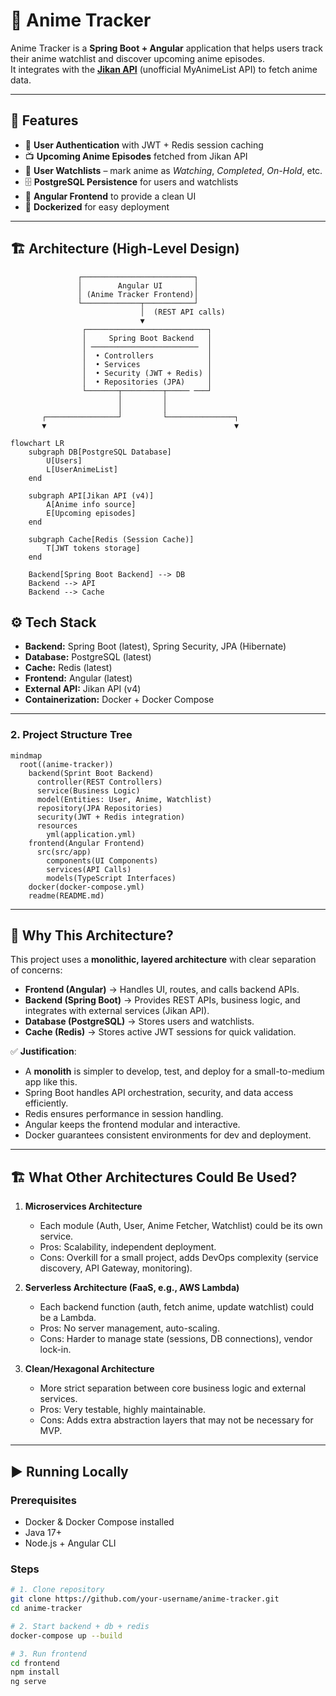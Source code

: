 # 🎥 Anime Tracker

Anime Tracker is a **Spring Boot + Angular** application that helps users track their anime watchlist and discover upcoming anime episodes.  
It integrates with the **[Jikan API](https://docs.api.jikan.moe/)** (unofficial MyAnimeList API) to fetch anime data.

---

## 🚀 Features
- 🔐 **User Authentication** with JWT + Redis session caching  
- 📺 **Upcoming Anime Episodes** fetched from Jikan API  
- 📂 **User Watchlists** – mark anime as *Watching*, *Completed*, *On-Hold*, etc.  
- 🗄 **PostgreSQL Persistence** for users and watchlists  
- 🎨 **Angular Frontend** to provide a clean UI  
- 🐳 **Dockerized** for easy deployment  

---

## 🏗 Architecture (High-Level Design)

                   ┌─────────────────────────┐
                   │        Angular UI       │
                   │ (Anime Tracker Frontend)│
                   └─────────────┬───────────┘
                                 │  (REST API calls)
                                 ▼
                    ┌───────────────────────────┐
                    │     Spring Boot Backend   │
                    │ ────────────────────────  │
                    │  • Controllers            │
                    │  • Services               │
                    │  • Security (JWT + Redis) │
                    │  • Repositories (JPA)     │
                    └───────┬─────────┬───── ───┘
                            │         │
                            │         │
           ┌────────────────┘         └───────────────┐
           ▼                                          ▼
```mermaid
flowchart LR
    subgraph DB[PostgreSQL Database]
        U[Users]
        L[UserAnimeList]
    end

    subgraph API[Jikan API (v4)]
        A[Anime info source]
        E[Upcoming episodes]
    end

    subgraph Cache[Redis (Session Cache)]
        T[JWT tokens storage]
    end

    Backend[Spring Boot Backend] --> DB
    Backend --> API
    Backend --> Cache

```

## ⚙️ Tech Stack
- **Backend:** Spring Boot (latest), Spring Security, JPA (Hibernate)  
- **Database:** PostgreSQL (latest)  
- **Cache:** Redis (latest)  
- **Frontend:** Angular (latest)  
- **External API:** Jikan API (v4)  
- **Containerization:** Docker + Docker Compose  

---

### **2. Project Structure Tree**

```mermaid
mindmap
  root((anime-tracker))
    backend(Sprint Boot Backend)
      controller(REST Controllers)
      service(Business Logic)
      model(Entities: User, Anime, Watchlist)
      repository(JPA Repositories)
      security(JWT + Redis integration)
      resources
        yml(application.yml)
    frontend(Angular Frontend)
      src(src/app)
        components(UI Components)
        services(API Calls)
        models(TypeScript Interfaces)
    docker(docker-compose.yml)
    readme(README.md)
```


---

## 📌 Why This Architecture?

This project uses a **monolithic, layered architecture** with clear separation of concerns:
- **Frontend (Angular)** → Handles UI, routes, and calls backend APIs.  
- **Backend (Spring Boot)** → Provides REST APIs, business logic, and integrates with external services (Jikan API).  
- **Database (PostgreSQL)** → Stores users and watchlists.  
- **Cache (Redis)** → Stores active JWT sessions for quick validation.  

✅ **Justification**:  
- A **monolith** is simpler to develop, test, and deploy for a small-to-medium app like this.  
- Spring Boot handles API orchestration, security, and data access efficiently.  
- Redis ensures performance in session handling.  
- Angular keeps the frontend modular and interactive.  
- Docker guarantees consistent environments for dev and deployment.  

---

## 🏗 What Other Architectures Could Be Used?

1. **Microservices Architecture**  
   - Each module (Auth, User, Anime Fetcher, Watchlist) could be its own service.  
   - Pros: Scalability, independent deployment.  
   - Cons: Overkill for a small project, adds DevOps complexity (service discovery, API Gateway, monitoring).  

2. **Serverless Architecture (FaaS, e.g., AWS Lambda)**  
   - Each backend function (auth, fetch anime, update watchlist) could be a Lambda.  
   - Pros: No server management, auto-scaling.  
   - Cons: Harder to manage state (sessions, DB connections), vendor lock-in.  

3. **Clean/Hexagonal Architecture**  
   - More strict separation between core business logic and external services.  
   - Pros: Very testable, highly maintainable.  
   - Cons: Adds extra abstraction layers that may not be necessary for MVP.  

---

## ▶️ Running Locally

### Prerequisites
- Docker & Docker Compose installed  
- Java 17+  
- Node.js + Angular CLI  

### Steps
```bash
# 1. Clone repository
git clone https://github.com/your-username/anime-tracker.git
cd anime-tracker

# 2. Start backend + db + redis
docker-compose up --build

# 3. Run frontend
cd frontend
npm install
ng serve


